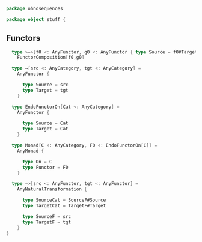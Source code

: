 
```scala
package ohnosequences

package object stuff {
```


## Functors


```scala
  type >=>[f0 <: AnyFunctor, g0 <: AnyFunctor { type Source = f0#Target }] =
    FunctorComposition[f0,g0]

  type ⟶[src <: AnyCategory, tgt <: AnyCategory] =
    AnyFunctor {

      type Source = src
      type Target = tgt
    }

  type EndoFunctorOn[Cat <: AnyCategory] =
    AnyFunctor {

      type Source = Cat
      type Target = Cat
    }

  type Monad[C <: AnyCategory, F0 <: EndoFunctorOn[C]] =
    AnyMonad {

      type On = C
      type Functor = F0
    }

  type ~>[src <: AnyFunctor, tgt <: AnyFunctor] =
    AnyNaturalTransformation {

      type SourceCat = SourceF#Source
      type TargetCat = TargetF#Target

      type SourceF = src
      type TargetF = tgt
    }
}

```




[test/scala/categories.scala]: ../../test/scala/categories.scala.md
[main/scala/monoidalCategories.scala]: monoidalCategories.scala.md
[main/scala/distributiveLaws.scala]: distributiveLaws.scala.md
[main/scala/package.scala]: package.scala.md
[main/scala/monads.scala]: monads.scala.md
[main/scala/syntax/package.scala]: syntax/package.scala.md
[main/scala/syntax/functors.scala]: syntax/functors.scala.md
[main/scala/syntax/categories.scala]: syntax/categories.scala.md
[main/scala/monoidalFunctors.scala]: monoidalFunctors.scala.md
[main/scala/kleisliCoproducts.scala]: kleisliCoproducts.scala.md
[main/scala/functors.scala]: functors.scala.md
[main/scala/naturalTransformations.scala]: naturalTransformations.scala.md
[main/scala/kleisli.scala]: kleisli.scala.md
[main/scala/categories.scala]: categories.scala.md